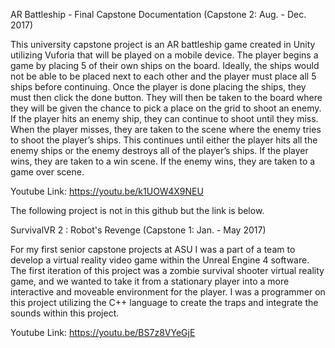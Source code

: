 AR Battleship - Final Capstone Documentation (Capstone 2: Aug. - Dec. 2017)

This university capstone project is an AR battleship game created in Unity utilizing Vuforia that will be played on a mobile device. The player begins a game by placing 5 of their own ships on the board. 
Ideally, the ships would not be able to be placed next to each other and the player must place all 5 ships before continuing. Once the player is done placing the ships, they must then click the done button.
They will then be taken to the board where they will be given the chance to pick a place on the grid to shoot an enemy. If the player hits an enemy ship, they can continue to shoot until they miss. 
When the player misses, they are taken to the scene where the enemy tries to shoot the player’s ships. This continues until either the player hits all the enemy ships or the enemy destroys all of the player’s ships.
If the player wins, they are taken to a win scene. If the enemy wins, they are taken to a game over scene.

Youtube Link: https://youtu.be/k1UOW4X9NEU

The following project is not in this github but the link is below.

SurvivalVR 2 : Robot's Revenge (Capstone 1: Jan. - May 2017)

For my first senior capstone projects at ASU I was a part of a team to develop a virtual reality video game within the Unreal Engine 4 software. 
The first iteration of this project was a zombie survival shooter virtual reality game, and we wanted to take it from a stationary player into a more interactive and moveable environment for the player. 
I was a programmer on this project utilizing the C++ language to create the traps and integrate the sounds within this project.

Youtube Link: https://youtu.be/BS7z8VYeGjE
